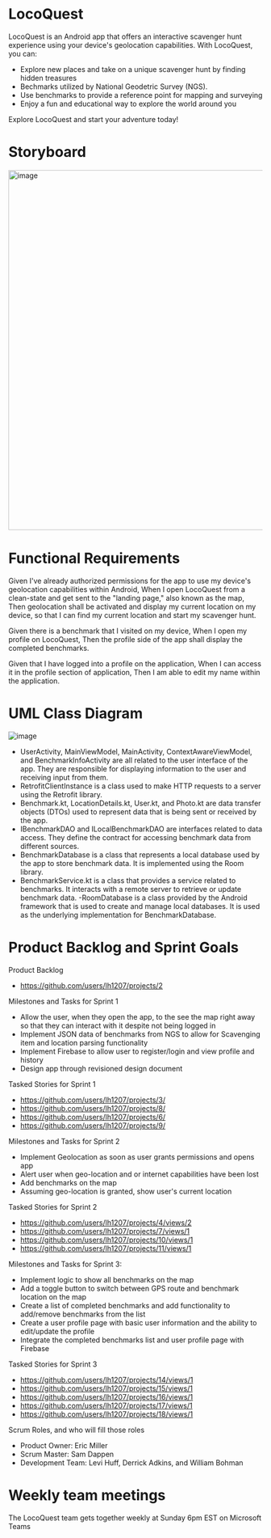 # LocoQuest

LocoQuest is an Android app that offers an interactive scavenger hunt experience using your device's geolocation capabilities. With LocoQuest, you can:

- Explore new places and take on a unique scavenger hunt by finding hidden treasures
- Bechmarks utilized by National Geodetric Survey (NGS).
- Use benchmarks to provide a reference point for mapping and surveying
- Enjoy a fun and educational way to explore the world around you

Explore LocoQuest and start your adventure today!

# Storyboard

<img width="712" alt="image" src="https://user-images.githubusercontent.com/54557245/233698621-6d6f5423-ee99-494f-a1e2-b2f72ee3d5ef.png">

# Functional Requirements
Given I've already authorized permissions for the app to use my device's geolocation capabilities within Android,
When I open LocoQuest from a clean-state and get sent to the "landing page," also known as the map,
Then geolocation shall be activated and display my current location on my device, so that I can find my current location and start my scavenger hunt.

Given there is a benchmark that I visited on my device,
When I open my profile on LocoQuest,
Then the profile side of the app shall display the completed benchmarks.

Given that I have logged into a profile on the application,
When I can access it in the profile section of application,
Then I am able to edit my name within the application.

# UML Class Diagram

![image](https://user-images.githubusercontent.com/100445409/221331325-a4457e5a-6814-4841-8cae-2511a90700fb.png)

   - UserActivity, MainViewModel, MainActivity, ContextAwareViewModel, and BenchmarkInfoActivity are all related to the user interface of the app. They are responsible for displaying information to the user and receiving input from them.
   - RetrofitClientInstance is a class used to make HTTP requests to a server using the Retrofit library.
   - Benchmark.kt, LocationDetails.kt, User.kt, and Photo.kt are data transfer objects (DTOs) used to represent data that is being sent or received by the app.
   - IBenchmarkDAO and ILocalBenchmarkDAO are interfaces related to data access. They define the contract for accessing benchmark data from different sources.
   - BenchmarkDatabase is a class that represents a local database used by the app to store benchmark data. It is implemented using the Room library.
   - BenchmarkService.kt is a class that provides a service related to benchmarks. It interacts with a remote server to retrieve or update benchmark data.
   -RoomDatabase is a class provided by the Android framework that is used to create and manage local databases. It is used as the underlying implementation for BenchmarkDatabase.

# Product Backlog and Sprint Goals

Product Backlog
 - https://github.com/users/lh1207/projects/2

Milestones and Tasks for Sprint 1
  - Allow the user, when they open the app, to the see the map right away so that they can interact with it despite not being logged in
  - Implement JSON data of benchmarks from NGS to allow for Scavenging item and location parsing functionality
  - Implement Firebase to allow user to register/login and view profile and history
  - Design app through revisioned design document

Tasked Stories for Sprint 1
  - https://github.com/users/lh1207/projects/3/
  - https://github.com/users/lh1207/projects/8/
  - https://github.com/users/lh1207/projects/6/
  - https://github.com/users/lh1207/projects/9/
  
Milestones and Tasks for Sprint 2
   - Implement Geolocation as soon as user grants permissions and opens app
   - Alert user when geo-location and or internet capabilities have been lost
   - Add benchmarks on the map
   - Assuming geo-location is granted, show user's current location

Tasked Stories for Sprint 2
   - https://github.com/users/lh1207/projects/4/views/2
   - https://github.com/users/lh1207/projects/7/views/1
   - https://github.com/users/lh1207/projects/10/views/1
   - https://github.com/users/lh1207/projects/11/views/1
   
Milestones and Tasks for Sprint 3:
   - Implement logic to show all benchmarks on the map
   - Add a toggle button to switch between GPS route and benchmark location on the map
   - Create a list of completed benchmarks and add functionality to add/remove benchmarks from the list
   - Create a user profile page with basic user information and the ability to edit/update the profile
   - Integrate the completed benchmarks list and user profile page with Firebase
   
Tasked Stories for Sprint 3
   - https://github.com/users/lh1207/projects/14/views/1
   - https://github.com/users/lh1207/projects/15/views/1
   - https://github.com/users/lh1207/projects/16/views/1
   - https://github.com/users/lh1207/projects/17/views/1
   - https://github.com/users/lh1207/projects/18/views/1
   
Scrum Roles, and who will fill those roles
  - Product Owner: Eric Miller
  - Scrum Master: Sam Dappen
  - Development Team: Levi Huff, Derrick Adkins, and William Bohman

# Weekly team meetings
The LocoQuest team gets together weekly at Sunday 6pm EST on Microsoft Teams
